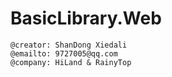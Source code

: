 # BasicLibrary.Web

```shell
@creator: ShanDong Xiedali
@emailto: 9727005@qq.com
@company: HiLand & RainyTop
```